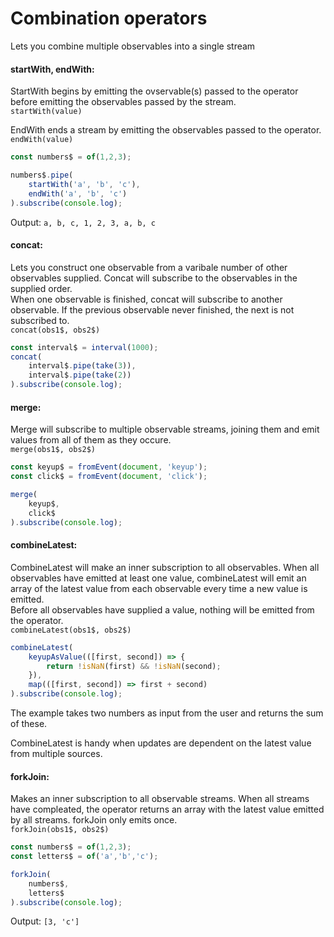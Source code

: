 
# Combination operators

Lets you combine multiple observables into a single stream

#### startWith, endWith:
StartWith begins by emitting the ovservable(s) passed to the operator before emitting the observables passed by the stream.\
`startWith(value)`

EndWith ends a stream by emitting the observables passed to the operator.\
`endWith(value)`

```javascript
const numbers$ = of(1,2,3);

numbers$.pipe(
    startWith('a', 'b', 'c'),
    endWith('a', 'b', 'c')
).subscribe(console.log);
```
Output: `a, b, c, 1, 2, 3, a, b, c`

#### concat:
Lets you construct one observable from a varibale number of other observables supplied. 
Concat will subscribe to the observables in the supplied order.\
When one observable is finished, concat will subscribe to another observable. If the previous observable
never finished, the next is not subscribed to.\
`concat(obs1$, obs2$)`
```javascript
const interval$ = interval(1000);
concat(
    interval$.pipe(take(3)),
    interval$.pipe(take(2))
).subscribe(console.log);
```

#### merge:
Merge will subscribe to multiple observable streams, joining them and emit values
from all of them as they occure.\
`merge(obs1$, obs2$)`
```javascript
const keyup$ = fromEvent(document, 'keyup');
const click$ = fromEvent(document, 'click');

merge(
    keyup$,
    click$
).subscribe(console.log);
```

#### combineLatest:
CombineLatest will make an inner subscription to all observables. When all observables have emitted at least one value,
combineLatest will emit an array of the latest value from each observable every time a new value is emitted.\
Before all observables have supplied a value, nothing will be emitted from the operator.\
`combineLatest(obs1$, obs2$)`
```javascript
combineLatest(
    keyupAsValue(([first, second]) => {
        return !isNaN(first) && !isNaN(second);
    }),
    map(([first, second]) => first + second)
).subscribe(console.log);

```
The example takes two numbers as input from the user and returns the sum of these.

CombineLatest is handy when updates are dependent on the latest value from multiple sources.

#### forkJoin:
Makes an inner subscription to all observable streams. When all streams have compleated, the operator
returns an array with the latest value emitted by all streams. forkJoin only emits once.\
`forkJoin(obs1$, obs2$)`
```javascript
const numbers$ = of(1,2,3);
const letters$ = of('a','b','c');

forkJoin(
    numbers$,
    letters$
).subscribe(console.log);
```
Output: `[3, 'c']`